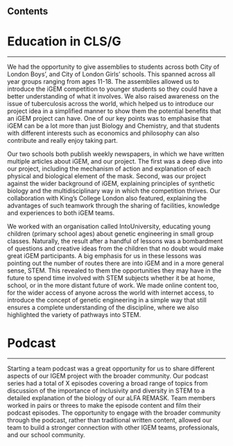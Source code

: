 ## Contents

# Education in CLS/G

---

We had the opportunity to give assemblies to students across both City of London Boys’, and City of London Girls’ schools. This spanned across all year groups ranging from ages 11-18. The assemblies allowed us to introduce the iGEM competition to younger students so they could have a better understanding of what it involves. We also raised awareness on the issue of tuberculosis across the world, which helped us to introduce our project idea in a simplified manner to show them the potential benefits that an iGEM project can have. One of our key points was to emphasise that iGEM can be a lot more than just Biology and Chemistry, and that students with different interests such as economics and philosophy can also contribute and really enjoy taking part.

Our two schools both publish weekly newspapers, in which we have written multiple articles about iGEM, and our project. The first was a deep dive into our project, including the mechanism of action and explanation of each physical and biological element of the mask. Second, was our project against the wider background of iGEM, explaining principles of synthetic biology and the multidisciplinary way in which the competition thrives. Our collaboration with King’s College London also featured, explaining the advantages of such teamwork through the sharing of facilities, knowledge and experiences to both iGEM teams.

We worked with an organisation called IntoUniversity, educating young children (primary school ages) about genetic engineering in small group classes. Naturally, the result after a handful of lessons was a bombardment of questions and creative ideas from the children that no doubt would make great iGEM participants. A big emphasis for us in these lessons was pointing out the number of routes there are into iGEM and in a more general sense, STEM. This revealed to them the opportunities they may have in the future to spend time involved with STEM subjects whether it be at home, school, or in the more distant future of work. We made online content too, for the wider access of anyone across the world with internet access, to introduce the concept of genetic engineering in a simple way that still ensures a complete understanding of the discipline, where we also highlighted the variety of pathways into STEM.

# Podcast

---

Starting a team podcast was a great opportunity for us to share different aspects of our IGEM project with the broader community. Our podcast series had a total of X episodes covering a broad range of topics from discussion of the importance of inclusivity and diversity in STEM to a detailed explanation of the biology of our aLFA REMASK. Team members worked in pairs or threes to make the episode content and film their podcast episodes. The opportunity to engage with the broader community through the podcast, rather than traditional written content, allowed our team to build a stronger connection with other IGEM teams, professionals, and our school community.
